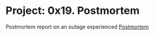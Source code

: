 
# Project: 0x19. Postmortem
Postmortem report on an outage experienced
[Postmortem](https://docs.google.com/document/d/18I3u7TBMH009k_FE2Qq4fmt6GyWORRbIpakdjM_c0zQ/edit?usp=drivesdk)
